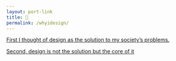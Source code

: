 ```yaml
---
layout: port-link
title: 🎲 
permalink: /whyidesign/
---
```


[First I thought of design as the solution to my society’s problems.](whyidesign2.html) 

[Second, design is not the solution but the core of it](whyidesign1.html) 
